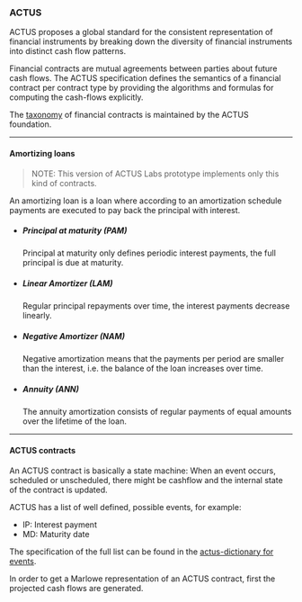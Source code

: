### ACTUS

ACTUS proposes a global standard for the consistent representation of financial instruments by breaking down the diversity of financial instruments into distinct cash flow patterns.

Financial contracts are mutual agreements between parties about future cash flows. The ACTUS specification defines the semantics of a financial contract per contract type by providing the algorithms and formulas for computing the cash-flows explicitly.

The [taxonomy](https://www.actusfrf.org/taxonomy) of financial contracts is maintained by the ACTUS foundation.

---

#### Amortizing loans

> NOTE: This version of ACTUS Labs prototype implements only this kind of contracts.

An amortizing loan is a loan where according to an amortization schedule payments are executed to pay back the principal with interest.


* ##### Principal at maturity (PAM)
  Principal at maturity only defines periodic interest payments, the full principal is due at maturity.

* ##### Linear Amortizer (LAM)
  Regular principal repayments over time, the interest payments decrease linearly.

* ##### Negative Amortizer (NAM)
  Negative amortization means that the payments per period are smaller than the interest, i.e. the balance of the loan increases over time.

* ##### Annuity (ANN)
  The annuity amortization consists of regular payments of equal amounts over the lifetime of the loan.

---

#### ACTUS contracts
An ACTUS contract is basically a state machine: When an event occurs, scheduled or unscheduled, there might be cashflow and the internal state of the contract is updated.

ACTUS has a list of well defined, possible events, for example:
* IP: Interest payment
* MD: Maturity date

The specification of the full list can be found in the [actus-dictionary for events](https://github.com/actusfrf/actus-dictionary/blob/3076d91c4112221458f2137442c644f35ca7a77c/actus-dictionary-event.json#L41).

In order to get a Marlowe representation of an ACTUS contract, first the projected cash flows are generated.
